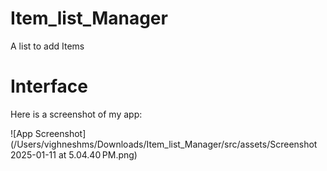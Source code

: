 # Item_list_Manager
A list to add Items


# Interface

Here is a screenshot of my app:

![App Screenshot](/Users/vighneshms/Downloads/Item_list_Manager/src/assets/Screenshot 2025-01-11 at 5.04.40 PM.png)